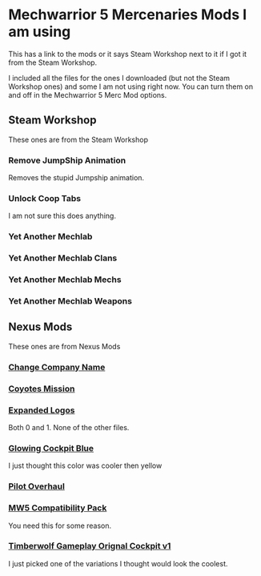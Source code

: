 # Mechwarrior 5 Mercenaries Mods I am using

This has a link to the mods or it says Steam Workshop next to it if I got it from the Steam Workshop.

I included all the files for the ones I downloaded (but not the Steam Workshop ones) and some I am not using right now.  You can turn them on and off in the Mechwarrior 5 Merc Mod options.

## Steam Workshop

These ones are from the Steam Workshop

### Remove JumpShip Animation

Removes the stupid Jumpship animation.

### Unlock Coop Tabs

I am not sure this does anything.

### Yet Another Mechlab

### Yet Another Mechlab Clans

### Yet Another Mechlab Mechs

### Yet Another Mechlab Weapons

## Nexus Mods

These ones are from Nexus Mods

### [Change Company Name](https://www.nexusmods.com/mechwarrior5mercenaries/mods/294)

### [Coyotes Mission](https://www.nexusmods.com/mechwarrior5mercenaries/mods/263)

### [Expanded Logos](https://www.nexusmods.com/mechwarrior5mercenaries/mods/381)

Both 0 and 1.  None of the other files.

### [Glowing Cockpit Blue](https://www.nexusmods.com/mechwarrior5mercenaries/mods/138)

I just thought this color was cooler then yellow

<!-- ### [Lore Armor Repair](https://www.nexusmods.com/mechwarrior5mercenaries/mods/93) -->

### [Pilot Overhaul](https://www.nexusmods.com/mechwarrior5mercenaries/mods/477)

### [MW5 Compatibility Pack](https://www.nexusmods.com/mechwarrior5mercenaries/mods/168)

You need this for some reason.

### [Timberwolf Gameplay Orignal Cockpit v1](https://www.nexusmods.com/mechwarrior5mercenaries/mods/621)

I just picked one of the variations I thought would look the coolest.
